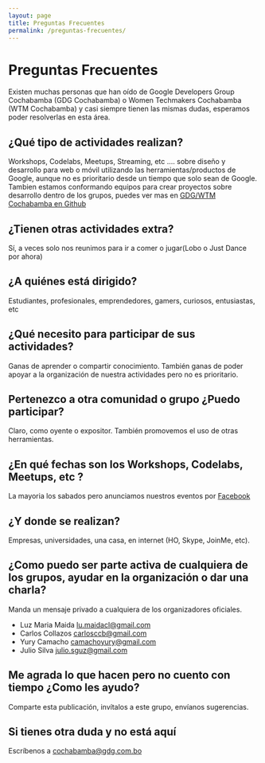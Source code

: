 ```yaml
---
layout: page
title: Preguntas Frecuentes
permalink: /preguntas-frecuentes/
---
```


# Preguntas Frecuentes

Existen muchas personas que han oído de Google Developers Group Cochabamba (GDG Cochabamba) o Women Techmakers Cochabamba (WTM Cochabamba) y casi siempre tienen las mismas dudas, esperamos poder resolverlas en esta área.

## ¿Qué tipo de actividades realizan?
Workshops, Codelabs, Meetups, Streaming, etc .... sobre diseño y desarrollo para web o móvil utilizando las herramientas/productos de Google, aunque no es prioritario desde un tiempo que solo sean de Google.
Tambien estamos conformando equipos para crear proyectos sobre desarrollo dentro de los grupos, puedes ver mas en [GDG/WTM Cochabamba en Github](https://github.com/GDGCochabamba)

## ¿Tienen otras actividades extra?
Sí, a veces solo nos reunimos para ir a comer o jugar(Lobo o Just Dance por ahora)

## ¿A quiénes está dirigido?
Estudiantes, profesionales, emprendedores, gamers, curiosos, entusiastas, etc

## ¿Qué necesito para participar de sus actividades?
Ganas de aprender o compartir conocimiento. También ganas de poder apoyar a la organización de nuestra actividades pero no es prioritario.

## Pertenezco a otra comunidad o grupo ¿Puedo participar?
Claro, como oyente o expositor. También promovemos el uso de otras herramientas.

## ¿En qué fechas son los Workshops, Codelabs, Meetups, etc ?
La mayoria los sabados pero anunciamos nuestros eventos por [Facebook](https://www.facebook.com/pg/GDGCochabamba/events/)

## ¿Y donde se realizan?
Empresas, universidades, una casa, en internet (HO, Skype, JoinMe, etc).

## ¿Como puedo ser parte activa de cualquiera de los grupos, ayudar en la organización o dar una charla?
Manda un mensaje privado a cualquiera de los organizadores oficiales.
- Luz Maria Maida [lu.maidacl@gmail.com](mailto:lu.maidacl@gmail.com)
- Carlos Collazos [carlosccb@gmail.com](mailto:carlosccb@gmail.com)
- Yury Camacho [camachoyury@gmail.com](mailto:camachoyury@gmail.com)
- Julio Silva [julio.sguz@gmail.com](mailto:julio.sguz@gmail.com)

## Me agrada lo que hacen pero no cuento con tiempo ¿Como les ayudo?
Comparte esta publicación, invítalos a este grupo, envíanos sugerencias.


## Si tienes otra duda y no está aquí
Escríbenos a [cochabamba@gdg.com.bo](mailto:cochabamba@gdg.com.bo)
